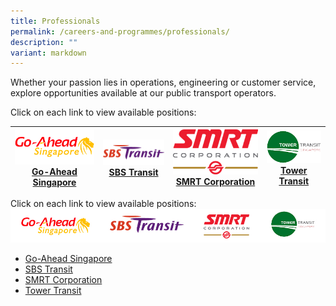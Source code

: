 ```yaml
---
title: Professionals
permalink: /careers-and-programmes/professionals/
description: ""
variant: markdown
---
```

Whether your passion lies in operations, engineering or customer service, explore opportunities available at our public transport operators.

Click on each link to view available positions:


| ![](/images/go-aheadsingapore.png) [Go-Ahead Singapore](https://go-aheadsingapore.com/careers/) |  ![](/images/sbstransit.png) [SBS Transit](https://www.sbstransit.com.sg/grow-with-us)  | ![](/images/220px-smrt_logo.png)[SMRT Corporation](https://careers.smrt.com.sg/)   | ![](/images/towertransit.png)[Tower Transit](https://towertransit.sg/careers/)     | 
| -------- | -------- | -------- |  -------- |

Click on each link to view available positions:
![](/images/professional%20careers.jpg)
* [Go-Ahead Singapore](https://go-aheadsingapore.com/careers/)
* [SBS Transit](https://www.sbstransit.com.sg/grow-with-us)
* [SMRT Corporation](https://careers.smrt.com.sg/)
* [Tower Transit](https://towertransit.sg/careers/)

